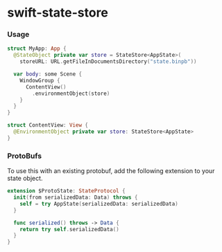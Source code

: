 # swift-state-store

### Usage

```swift
struct MyApp: App {
  @StateObject private var store = StateStore<AppState>(
    storeURL: URL.getFileInDocumentsDirectory("state.binpb"))

  var body: some Scene {
    WindowGroup {
      ContentView()
        .environmentObject(store)
    }
  }
}

struct ContentView: View {
  @EnvironmentObject private var store: StateStore<AppState>
}

```


### ProtoBufs

To use this with an existing protobuf, add the following extension to your state object.

```swift
extension $ProtoState: StateProtocol {
  init(from serializedData: Data) throws {
    self = try AppState(serializedData: serializedData)
  }

  func serialized() throws -> Data {
    return try self.serializedData()
  }
}
```
